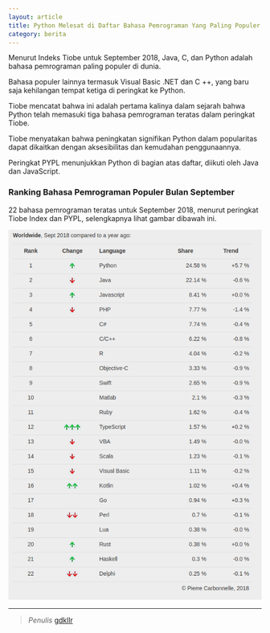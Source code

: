 ```yaml
---
layout: article
title: Python Melesat di Daftar Bahasa Pemrograman Yang Paling Populer
category: berita
---
```



Menurut Indeks Tiobe untuk September 2018, Java, C, dan Python adalah bahasa pemrograman paling populer di dunia.

Bahasa populer lainnya termasuk Visual Basic .NET dan C ++, yang baru saja kehilangan tempat ketiga di peringkat ke Python.

Tiobe mencatat bahwa ini adalah pertama kalinya dalam sejarah bahwa Python telah memasuki tiga bahasa pemrograman teratas dalam peringkat Tiobe.

Tiobe menyatakan bahwa peningkatan signifikan Python dalam popularitas dapat dikaitkan dengan aksesibilitas dan kemudahan penggunaannya.

Peringkat PYPL menunjukkan Python di bagian atas daftar, diikuti oleh Java dan JavaScript.

### Ranking Bahasa Pemrograman Populer Bulan September

22 bahasa pemrograman teratas untuk September 2018, menurut peringkat Tiobe Index dan PYPL, selengkapnya lihat gambar dibawah ini.

![Python Bahasa Pemrograman Populer](/img/posts/bahasa-pemrograman-populer.png "Bahasa Terpopuler September 2018")

---
> *Penulis* [gdkllr](https://github.com/gdkllr)